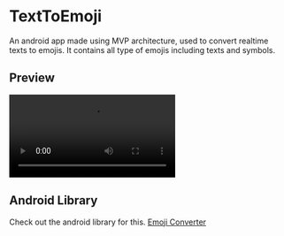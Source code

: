 # TextToEmoji

An android app made using MVP architecture, used to convert realtime texts to emojis. It contains all type of emojis including texts and symbols.
## Preview
![Preview](/device-2017-11-20-230940.mp4?raw=true "Preview")

## Android Library
Check out the android library for this.
[Emoji Converter](http://github.com/AnkitKiet/EmojiConverter)
